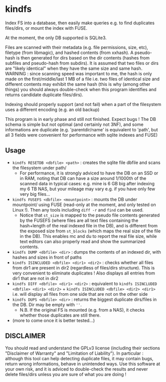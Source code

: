 # kindfs
Index FS into a database, then easily make queries e.g. to find duplicates files/dirs, or mount the index with FUSE.

At the moment, the only DB supported is SQLite3.

Files are scanned with their metadata (e.g. file permissions, size, etc), filetype (from libmagic), and hashed contents (from xxhash). A pseudo-hash is then generated for dirs based on the dir contents (hashes from subfiles and pseudo-hash from subdirs). It is assumed that two files or dirs are "likely identical" when they have the same size and same hash. WARNING : since scanning speed was important to me, the hash is only made on the first/middle/last 1 MB of a file i.e. two files of identical size and different contents may exhibit the same hash (this is why (among other things) you should always double-check when this program identifies and returns candidate duplicate files/dirs).

Indexing should properly support (and not fail) when a part of the filesystem uses a different encoding (e.g. an old backup)

This program is in early phase and still not finished. Expect bugs ! The DB schema is simple but not optimal (and certainly not 3NF), and some informations are duplicate (e.g. 'parentdir/name' is equivalent to 'path', but all 3 fields were convenient for performance with sqlite indexes and FUSE)

## Usage
* `kindfs RESETDB <dbfile> <path>` : creates the sqlite file dbfile and scans the filesystem under path/
  * For performance, it is strongly adviced to have the DB on an SSD or in RAM, noting that DB can have a size around 1/1000th of the scanned data in typical cases: e.g. mine is 6 GB big after indexing my 6 TB NAS, but your mileage may vary e.g. if you have only few very big files...
* `kindfs FUSEFS <dbfile> <mountpoint>` : mounts the DB under mountpoint/ using FUSE (read-only at the moment, and only tested on Linux !). Then any tools including `diff -r` and `find` can be used.
  * Notice that `st_size` is mapped to the pseudo file contents generated by the FUSEFS (where files are all text files containing the hash+length of the real indexed file in the DB), and is different from the exposed size from `st_blocks` (which maps the real size of the file in the DB). This enables mc and du to report the real file size, while text editors can also properly read and show the summarized contents.
* `kindfs DUMP <dbfile> <dir>` : dumps the contents of an indexed dir, with hashes and sizes in front of paths
* `kindfs ISINCLUDED <dbfile> <dir1> <dir2>` : checks whether all files from dir1 are present in dir2 (regardless of files/dirs structure). This is very convenient to eliminate duplicates ! Also displays all entries from dir1 that are not in dir2
* `kindfs DIFF <dbfile> <dir1> <dir2>` : equivalent to `kindfs ISINCLUDED <dbfile> <dir1> <dir2>` + `kindfs ISINCLUDED <dbfile> <dir2> <dir1>` i.e. will display all files from one side that are not on the other side
* `kindfs DUPS <dbfile> <dir>` : returns the biggest duplicate dirs/files in the DB. Dir may be empty with `''`.
  * N.B. If the original FS is mounted (e.g. from a NAS), it checks whether those duplicates are still there.
* (more to come once it is better tested...)

## DISCLAIMER
You should read and understand the GPLv3 license (including their sections "Disclaimer of Warranty" and "Limitation of Liability"). In particular : although this tool can help detecting duplicate files, it may contain bugs, return wrong informations, behave in unintended ways. Use this software at your own risk, and it is adviced to double-check the results and never delete files/dirs unless you are sure of what you are doing !
